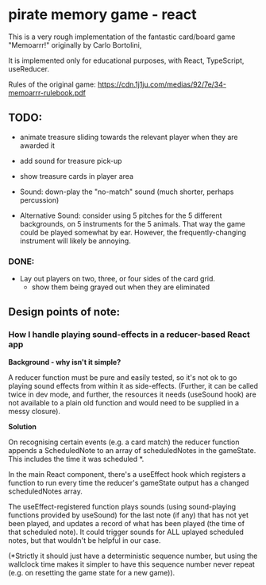 # pirate memory game - react

This is a very rough implementation of the fantastic card/board game "Memoarrr!" originally by Carlo Bortolini,

It is implemented only for educational purposes, with React, TypeScript, useReducer.

Rules of the original game: https://cdn.1j1ju.com/medias/92/7e/34-memoarrr-rulebook.pdf

## TODO:

-   animate treasure sliding towards the relevant player when they are awarded it
-   add sound for treasure pick-up
-   show treasure cards in player area

-   Sound: down-play the "no-match" sound (much shorter, perhaps percussion)
-   Alternative Sound: consider using 5 pitches for the 5 different backgrounds, on 5 instruments for the 5 animals. That way the game could be played somewhat by ear. However, the frequently-changing instrument will likely be annoying.

### DONE:

-   Lay out players on two, three, or four sides of the card grid.
    -   show them being grayed out when they are eliminated

## Design points of note:

### How I handle playing sound-effects in a reducer-based React app

**Background - why isn't it simple?**

A reducer function must be pure and easily tested, so it's not ok to go playing sound effects from within it as side-effects. (Further, it can be called twice in dev mode, and further, the resources it needs (useSound hook) are not available to a plain old function and would need to be supplied in a messy closure).

**Solution**

On recognising certain events (e.g. a card match) the reducer function appends a ScheduledNote to an array of scheduledNotes in the gameState. This includes the time it was scheduled \*.

In the main React component, there's a useEffect hook which registers a function to run every time the reducer's gameState output has a changed scheduledNotes array.

The useEffect-registered function plays sounds (using sound-playing functions provided by useSound) for the last note (if any) that has not yet been played, and updates a record of what has been played (the time of that scheduled note). It could trigger sounds for ALL uplayed scheduled notes, but that wouldn't be helpful in our case.

(\*Strictly it should just have a deterministic sequence number, but using the wallclock time makes it simpler to have this sequence number never repeat (e.g. on resetting the game state for a new game)).
